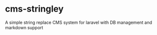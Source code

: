 cms-stringley
=============

A simple string replace CMS system for laravel with DB management and markdown support
